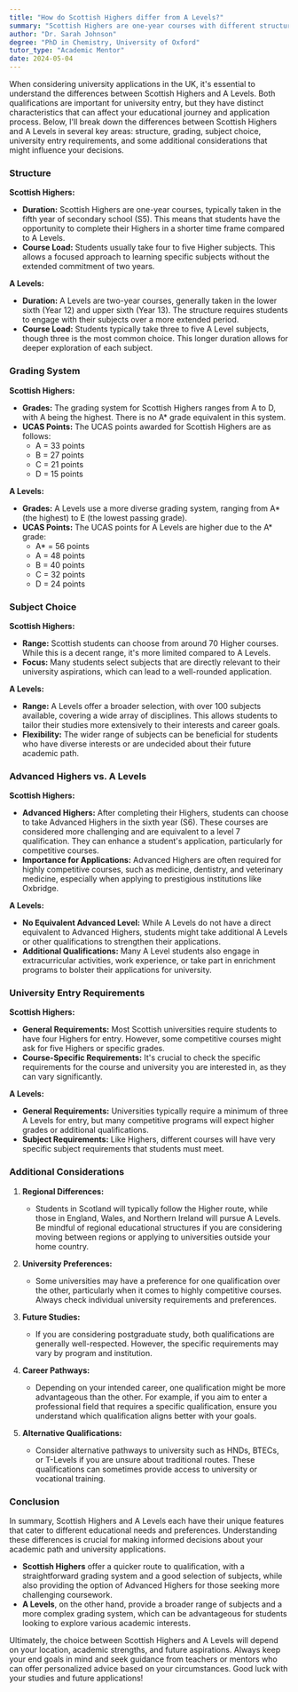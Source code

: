 ```yaml
---
title: "How do Scottish Highers differ from A Levels?"
summary: "Scottish Highers are one-year courses with different structures and grading compared to A Levels, impacting university application processes in the UK."
author: "Dr. Sarah Johnson"
degree: "PhD in Chemistry, University of Oxford"
tutor_type: "Academic Mentor"
date: 2024-05-04
---
```


When considering university applications in the UK, it's essential to understand the differences between Scottish Highers and A Levels. Both qualifications are important for university entry, but they have distinct characteristics that can affect your educational journey and application process. Below, I'll break down the differences between Scottish Highers and A Levels in several key areas: structure, grading, subject choice, university entry requirements, and some additional considerations that might influence your decisions.

### Structure

**Scottish Highers:**
- **Duration:** Scottish Highers are one-year courses, typically taken in the fifth year of secondary school (S5). This means that students have the opportunity to complete their Highers in a shorter time frame compared to A Levels.
- **Course Load:** Students usually take four to five Higher subjects. This allows a focused approach to learning specific subjects without the extended commitment of two years.

**A Levels:**
- **Duration:** A Levels are two-year courses, generally taken in the lower sixth (Year 12) and upper sixth (Year 13). The structure requires students to engage with their subjects over a more extended period.
- **Course Load:** Students typically take three to five A Level subjects, though three is the most common choice. This longer duration allows for deeper exploration of each subject.

### Grading System

**Scottish Highers:**
- **Grades:** The grading system for Scottish Highers ranges from A to D, with A being the highest. There is no A* grade equivalent in this system.
- **UCAS Points:** The UCAS points awarded for Scottish Highers are as follows:
  - A = 33 points
  - B = 27 points
  - C = 21 points
  - D = 15 points

**A Levels:**
- **Grades:** A Levels use a more diverse grading system, ranging from A* (the highest) to E (the lowest passing grade).
- **UCAS Points:** The UCAS points for A Levels are higher due to the A* grade:
  - A* = 56 points
  - A = 48 points
  - B = 40 points
  - C = 32 points
  - D = 24 points 

### Subject Choice

**Scottish Highers:**
- **Range:** Scottish students can choose from around 70 Higher courses. While this is a decent range, it's more limited compared to A Levels.
- **Focus:** Many students select subjects that are directly relevant to their university aspirations, which can lead to a well-rounded application.

**A Levels:**
- **Range:** A Levels offer a broader selection, with over 100 subjects available, covering a wide array of disciplines. This allows students to tailor their studies more extensively to their interests and career goals.
- **Flexibility:** The wider range of subjects can be beneficial for students who have diverse interests or are undecided about their future academic path.

### Advanced Highers vs. A Levels

**Scottish Highers:**
- **Advanced Highers:** After completing their Highers, students can choose to take Advanced Highers in the sixth year (S6). These courses are considered more challenging and are equivalent to a level 7 qualification. They can enhance a student's application, particularly for competitive courses. 
- **Importance for Applications:** Advanced Highers are often required for highly competitive courses, such as medicine, dentistry, and veterinary medicine, especially when applying to prestigious institutions like Oxbridge.

**A Levels:**
- **No Equivalent Advanced Level:** While A Levels do not have a direct equivalent to Advanced Highers, students might take additional A Levels or other qualifications to strengthen their applications. 
- **Additional Qualifications:** Many A Level students also engage in extracurricular activities, work experience, or take part in enrichment programs to bolster their applications for university.

### University Entry Requirements

**Scottish Highers:**
- **General Requirements:** Most Scottish universities require students to have four Highers for entry. However, some competitive courses might ask for five Highers or specific grades.
- **Course-Specific Requirements:** It's crucial to check the specific requirements for the course and university you are interested in, as they can vary significantly.

**A Levels:**
- **General Requirements:** Universities typically require a minimum of three A Levels for entry, but many competitive programs will expect higher grades or additional qualifications.
- **Subject Requirements:** Like Highers, different courses will have very specific subject requirements that students must meet.

### Additional Considerations

1. **Regional Differences:**
   - Students in Scotland will typically follow the Higher route, while those in England, Wales, and Northern Ireland will pursue A Levels. Be mindful of regional educational structures if you are considering moving between regions or applying to universities outside your home country.

2. **University Preferences:**
   - Some universities may have a preference for one qualification over the other, particularly when it comes to highly competitive courses. Always check individual university requirements and preferences.

3. **Future Studies:**
   - If you are considering postgraduate study, both qualifications are generally well-respected. However, the specific requirements may vary by program and institution.

4. **Career Pathways:**
   - Depending on your intended career, one qualification might be more advantageous than the other. For example, if you aim to enter a professional field that requires a specific qualification, ensure you understand which qualification aligns better with your goals.

5. **Alternative Qualifications:**
   - Consider alternative pathways to university such as HNDs, BTECs, or T-Levels if you are unsure about traditional routes. These qualifications can sometimes provide access to university or vocational training.

### Conclusion

In summary, Scottish Highers and A Levels each have their unique features that cater to different educational needs and preferences. Understanding these differences is crucial for making informed decisions about your academic path and university applications. 

- **Scottish Highers** offer a quicker route to qualification, with a straightforward grading system and a good selection of subjects, while also providing the option of Advanced Highers for those seeking more challenging coursework.
- **A Levels**, on the other hand, provide a broader range of subjects and a more complex grading system, which can be advantageous for students looking to explore various academic interests.

Ultimately, the choice between Scottish Highers and A Levels will depend on your location, academic strengths, and future aspirations. Always keep your end goals in mind and seek guidance from teachers or mentors who can offer personalized advice based on your circumstances. Good luck with your studies and future applications!
    